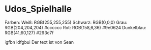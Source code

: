 # Udos_Spielhalle

Farben:
Weiß: RGB(255,255,255)
Schwarz: RGB(0,0,0)
Grau: RGB(204,204,204) #cccccc
Rot: RGB(158,6,36) #9e0624
Dunkelblau: RGB(41,60,127) #293c7f

igfbn idfgbui
Der text ist von Sean
